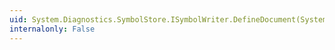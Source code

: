 ```yaml
---
uid: System.Diagnostics.SymbolStore.ISymbolWriter.DefineDocument(System.String,System.Guid,System.Guid,System.Guid)
internalonly: False
---
```

